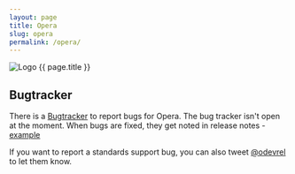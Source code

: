 ```yaml
---
layout: page
title: Opera
slug: opera
permalink: /opera/
---
```


<img src="{{ site.url }}/assets/images/opera/opera_128x128.png" alt="Logo {{ page.title }}">

## Bugtracker

There is a [Bugtracker](https://bugs.opera.com/wizard/) to report bugs for Opera. The bug
tracker isn't open at the moment. When bugs are fixed, they get noted in release notes - [example](http://blogs.opera.com/desktop/changelog-for-31/#b1889.50)

If you want to report a standards support bug, you can also tweet [@odevrel](https://twitter.com/odevrel) to let them know.
